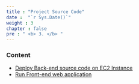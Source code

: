 ```yaml
---
title : "Project Source Code"
date :  "`r Sys.Date()`" 
weight : 3
chapter : false
pre : " <b> 3. </b> "
---
```


### Content
  - [Deploy Back-end source code on EC2 Instance](3.1-deploy-back-end/)
  - [Run Front-end web application](3.2-download-front-end/)